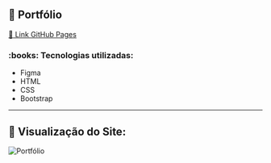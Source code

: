 ## :cherries: Portfólio

<a href="https://anajgaspar.github.io/portfolio-anagaspar/">:link: Link GitHub Pages</a>

<h3>:books: Tecnologias utilizadas:</h3>
<ul>
  <li>Figma</li>
  <li>HTML</li>
  <li>CSS</li>
  <li>Bootstrap</li>
</ul>

----------------------------------------
## :cherries: Visualização do Site:

![Portfólio](https://github.com/user-attachments/assets/d19340f1-e5f5-48f6-b733-61f7954c0236)
